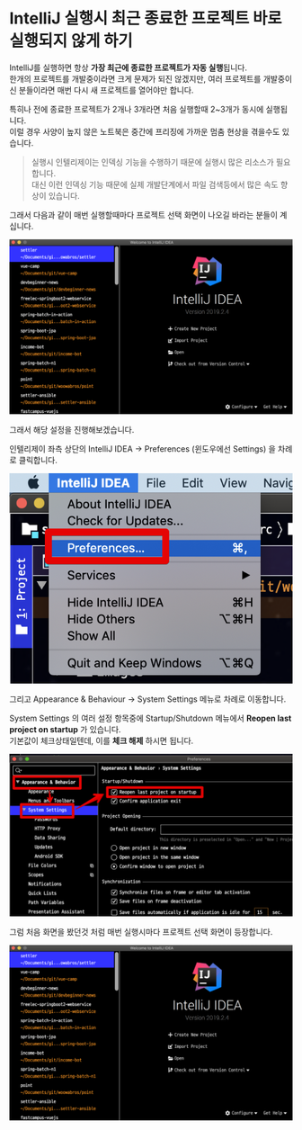 # IntelliJ 실행시 최근 종료한 프로젝트 바로 실행되지 않게 하기

IntelliJ를 실행하면 항상 **가장 최근에 종료한 프로젝트가 자동 실행**됩니다.  
한개의 프로젝트를 개발중이라면 크게 문제가 되진 않겠지만, 여러 프로젝트를 개발중이신 분들이라면 매번 다시 새 프로젝트를 열어야만 합니다.  
  
특히나 전에 종료한 프로젝트가 2개나 3개라면 처음 실행할때 2~3개가 동시에 실행됩니다.  
이럴 경우 사양이 높지 않은 노트북은 중간에 프리징에 가까운 멈춤 현상을 겪을수도 있습니다.  

> 실행시 인텔리제이는 인덱싱 기능을 수행하기 때문에 실행시 많은 리소스가 필요합니다.  
> 대신 이런 인덱싱 기능 때문에 실제 개발단계에서 파일 검색등에서 많은 속도 향상이 있습니다.

그래서 다음과 같이 매번 실행할때마다 프로젝트 선택 화면이 나오길 바라는 분들이 계십니다.  

![1](./images/1.png)

그래서 해당 설정을 진행해보겠습니다.  
  
인텔리제이 좌측 상단의 IntelliJ IDEA -> Preferences (윈도우에선 Settings) 을 차례로 클릭합니다.

![2](./images/2.png)

그리고 Appearance & Behaviour -> System Settings 메뉴로 차례로 이동합니다.  
  
System Settings 의 여러 설정 항목중에 Startup/Shutdown 메뉴에서 **Reopen last project on startup** 가 있습니다.  
기본값이 체크상태일텐데, 이를 **체크 해제** 하시면 됩니다.

![3](./images/3.png)

그럼 처음 화면을 봤던것 처럼 매번 실행시마다 프로젝트 선택 화면이 등장합니다.

![1](./images/1.png)




